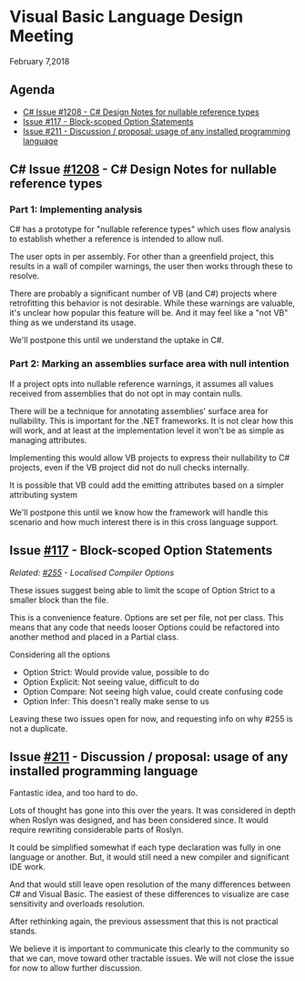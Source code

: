 # Visual Basic Language Design Meeting
February 7,2018

## Agenda
* [C# Issue #1208 - C# Design Notes for nullable reference types](https://github.com/dotnet/csharplang/issues/1208)
* [Issue #117 - Block-scoped Option Statements](https://github.com/dotnet/vblang/issues/117)
* [Issue #211 - Discussion / proposal: usage of any installed programming language ](https://github.com/dotnet/vblang/issues/211)

## C# Issue [#1208](hhttps://github.com/dotnet/csharplang/issues/1208) - C# Design Notes for nullable reference types

### Part 1: Implementing analysis

C# has a prototype for "nullable reference types" which uses flow analysis to establish whether a reference is intended to allow null. 

The user opts in per assembly. For other than a greenfield project, this results in a wall of compiler warnings, the user then works through these to resolve.

There are probably a significant number of VB (and C#) projects where retrofitting this behavior is not desirable. While these warnings are valuable, it's unclear how popular this feature will be. And it may feel like a "not VB" thing as we understand its usage.

We'll postpone this until we understand the uptake in C#.

### Part 2: Marking an assemblies surface area with null intention

If a project opts into nullable reference warnings, it assumes all values received from assemblies that do not opt in may contain nulls. 

There will be a technique for annotating assemblies' surface area for nullability. This is important for the .NET frameworks. It is not clear how this will work, and at least at the implementation level it won't be as simple as managing attributes. 

Implementing this would allow VB projects to express their nullability to C# projects, even if the VB project did not do null checks internally.

It is possible that VB could add the emitting attributes based on a simpler attributing system

We'll postpone this until we know how the framework will handle this scenario and how much interest there is in this cross language support.

## Issue [#117](https://github.com/dotnet/vblang/issues/117) - Block-scoped Option Statements
_Related: [#255](https://github.com/dotnet/vblang/issues/255) - Localised Compiler Options_

These issues suggest being able to limit the scope of Option Strict to a smaller block than the file.

This is a convenience feature. Options are set per file, not per class. This means that any code that needs looser Options could be refactored into another method and placed in a Partial class.

Considering all the options

* Option Strict: Would provide value, possible to do
* Option Explicit: Not seeing value, difficult to do
* Option Compare: Not seeing high value, could create confusing code
* Option Infer: This doesn't really make sense to us

Leaving these two issues open for now, and requesting info on why #255 is not a duplicate. 

## Issue [#211](https://github.com/dotnet/vblang/issues/211) - Discussion / proposal: usage of any installed programming language

Fantastic idea, and too hard to do.

Lots of thought has gone into this over the years. It was considered in depth when Roslyn was designed, and has been considered since. It would require rewriting considerable parts of Roslyn.

It could be simplified somewhat if each type declaration was fully in one language or another. But, it would still need a new compiler and significant IDE work. 

And that would still leave open resolution of the many differences between C# and Visual Basic. The easiest of these differences to visualize are case sensitivity and overloads resolution.

After rethinking again, the previous assessment that this is not practical stands. 

We believe it is important to communicate this clearly to the community so that we can, move toward other tractable issues. We will not close the issue for now to allow further discussion.
